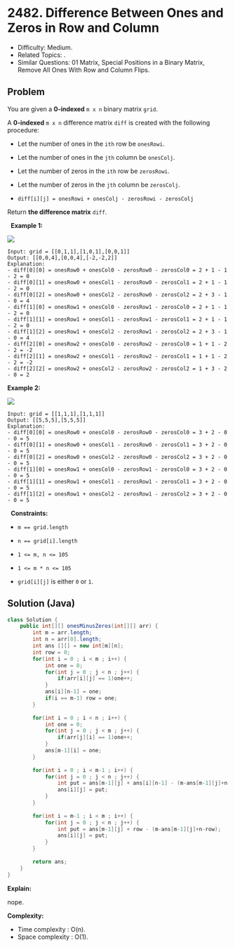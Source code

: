 # 2482. Difference Between Ones and Zeros in Row and Column

- Difficulty: Medium.
- Related Topics: .
- Similar Questions: 01 Matrix, Special Positions in a Binary Matrix, Remove All Ones With Row and Column Flips.

## Problem

You are given a **0-indexed** ```m x n``` binary matrix ```grid```.

A **0-indexed** ```m x n``` difference matrix ```diff``` is created with the following procedure:


	
- Let the number of ones in the ```ith``` row be ```onesRowi```.
	
- Let the number of ones in the ```jth``` column be ```onesColj```.
	
- Let the number of zeros in the ```ith``` row be ```zerosRowi```.
	
- Let the number of zeros in the ```jth``` column be ```zerosColj```.
	
- ```diff[i][j] = onesRowi + onesColj - zerosRowi - zerosColj```


Return **the difference matrix** ```diff```.

 
**Example 1:**

![](https://assets.leetcode.com/uploads/2022/11/06/image-20221106171729-5.png)

```
Input: grid = [[0,1,1],[1,0,1],[0,0,1]]
Output: [[0,0,4],[0,0,4],[-2,-2,2]]
Explanation:
- diff[0][0] = onesRow0 + onesCol0 - zerosRow0 - zerosCol0 = 2 + 1 - 1 - 2 = 0 
- diff[0][1] = onesRow0 + onesCol1 - zerosRow0 - zerosCol1 = 2 + 1 - 1 - 2 = 0 
- diff[0][2] = onesRow0 + onesCol2 - zerosRow0 - zerosCol2 = 2 + 3 - 1 - 0 = 4 
- diff[1][0] = onesRow1 + onesCol0 - zerosRow1 - zerosCol0 = 2 + 1 - 1 - 2 = 0 
- diff[1][1] = onesRow1 + onesCol1 - zerosRow1 - zerosCol1 = 2 + 1 - 1 - 2 = 0 
- diff[1][2] = onesRow1 + onesCol2 - zerosRow1 - zerosCol2 = 2 + 3 - 1 - 0 = 4 
- diff[2][0] = onesRow2 + onesCol0 - zerosRow2 - zerosCol0 = 1 + 1 - 2 - 2 = -2
- diff[2][1] = onesRow2 + onesCol1 - zerosRow2 - zerosCol1 = 1 + 1 - 2 - 2 = -2
- diff[2][2] = onesRow2 + onesCol2 - zerosRow2 - zerosCol2 = 1 + 3 - 2 - 0 = 2
```

**Example 2:**

![](https://assets.leetcode.com/uploads/2022/11/06/image-20221106171747-6.png)

```
Input: grid = [[1,1,1],[1,1,1]]
Output: [[5,5,5],[5,5,5]]
Explanation:
- diff[0][0] = onesRow0 + onesCol0 - zerosRow0 - zerosCol0 = 3 + 2 - 0 - 0 = 5
- diff[0][1] = onesRow0 + onesCol1 - zerosRow0 - zerosCol1 = 3 + 2 - 0 - 0 = 5
- diff[0][2] = onesRow0 + onesCol2 - zerosRow0 - zerosCol2 = 3 + 2 - 0 - 0 = 5
- diff[1][0] = onesRow1 + onesCol0 - zerosRow1 - zerosCol0 = 3 + 2 - 0 - 0 = 5
- diff[1][1] = onesRow1 + onesCol1 - zerosRow1 - zerosCol1 = 3 + 2 - 0 - 0 = 5
- diff[1][2] = onesRow1 + onesCol2 - zerosRow1 - zerosCol2 = 3 + 2 - 0 - 0 = 5
```

 
**Constraints:**


	
- ```m == grid.length```
	
- ```n == grid[i].length```
	
- ```1 <= m, n <= 105```
	
- ```1 <= m * n <= 105```
	
- ```grid[i][j]``` is either ```0``` or ```1```.



## Solution (Java)

```java
class Solution {
    public int[][] onesMinusZeros(int[][] arr) {
        int m = arr.length;
        int n = arr[0].length;
        int ans [][] = new int[m][n];
        int row = 0;
        for(int i = 0 ; i < m ; i++) {
            int one = 0;
            for(int j = 0 ; j < n ; j++) {
                if(arr[i][j] == 1)one++;
            }
            ans[i][n-1] = one;
            if(i == m-1) row = one;
        }
        
        for(int i = 0 ; i < n ; i++) {
            int one = 0;
            for(int j = 0 ; j < m ; j++) {
                if(arr[j][i] == 1)one++;
            }
            ans[m-1][i] = one;
        }
        
        for(int i = 0 ; i < m-1 ; i++) {
            for(int j = 0 ; j < n ; j++) {
                int put = ans[m-1][j] + ans[i][n-1] - (m-ans[m-1][j]+n-ans[i][n-1]);
                ans[i][j] = put;
            }
        }
        
        for(int i = m-1 ; i < m ; i++) {
            for(int j = 0 ; j < n ; j++) {
                int put = ans[m-1][j] + row - (m-ans[m-1][j]+n-row);
                ans[i][j] = put;
            }
        }
        
        return ans;
    }
}
```

**Explain:**

nope.

**Complexity:**

* Time complexity : O(n).
* Space complexity : O(1).
